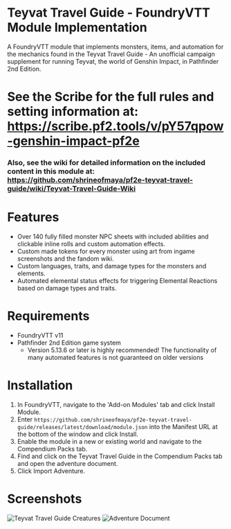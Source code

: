 # Teyvat Travel Guide - FoundryVTT Module Implementation
A FoundryVTT module that implements monsters, items, and automation for the mechanics found in the Teyvat Travel Guide - An unofficial campaign supplement for running Teyvat, the world of Genshin Impact, in Pathfinder 2nd Edition.
# See the Scribe for the full rules and setting information at: https://scribe.pf2.tools/v/pY57qpow-genshin-impact-pf2e
### Also, see the wiki for detailed information on the included content in this module at: https://github.com/shrineofmaya/pf2e-teyvat-travel-guide/wiki/Teyvat-Travel-Guide-Wiki

# Features
- Over 140 fully filled monster NPC sheets with included abilities and clickable inline rolls and custom automation effects.
- Custom made tokens for every monster using art from ingame screenshots and the fandom wiki.
- Custom languages, traits, and damage types for the monsters and elements.
- Automated elemental status effects for triggering Elemental Reactions based on damage types and traits.

# Requirements
- FoundryVTT v11
- Pathfinder 2nd Edition game system
   - Version 5.13.6 or later is highly recommended! The functionality of many automated features is not guaranteed on older versions

# Installation
1. In FoundryVTT, navigate to the 'Add-on Modules' tab and click Install Module.
2. Enter `https://github.com/shrineofmaya/pf2e-teyvat-travel-guide/releases/latest/download/module.json` into the Manifest URL at the bottom of the window and click Install.
3. Enable the module in a new or existing world and navigate to the Compendium Packs tab.
4. Find and click on the Teyvat Travel Guide in the Compendium Packs tab and open the adventure document.
5. Click Import Adventure.


# Screenshots
![Teyvat Travel Guide Creatures](https://i.imgur.com/HikRLF0.png)
![Adventure Document](https://i.imgur.com/1sR8e7c.png)
